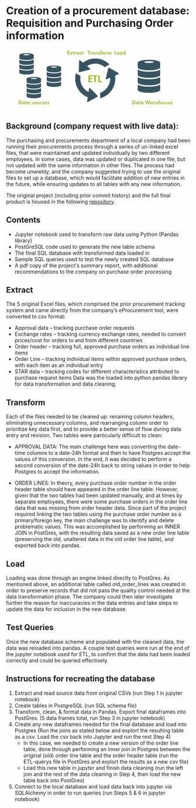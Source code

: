 # Creation of a procurement database: Requisition and Purchasing Order information

![ETL-icon2.jfif](Images/ETL-icon2.png)

## Background (company request with live data):
The purchasing and procurements department of a local company had been running their procurements process through a series of un-linked excel files, that were maintained and updated individually by two different employees.  In some cases, data was updated or duplicated in one file, but not updated with the same information in other files.  The process had become unwieldy, and the company suggested trying to use the original files to set up a database, which would facilitate addition of new entries in the future, while ensuring updates to all tables with any new information. 

The original project (including prior commit history) and the full final product is housed in the following [repository](https://github.com/paulobetoy/etl_project).


## Contents
* Jupyter notebook used to transform raw data using Python (Pandas library)
* PostGreSQL code used to generate the new table schema
* The final SQL database with transformed data loaded in
* Sample SQL queries used to test the newly created SQL database
* A pdf copy of the project's summary report, with additional recommendations to the company on purchase order processing


## Extract
The 5 original Excel files, which comprised the prior procurement tracking system and came directly from the company’s eProcurement tool, were converted to csv format:
* Approval data – tracking purchase order requests
* Exchange rates – tracking currency exchange rates, needed to convert prices/cost for orders to and from different countries
* Order header – tracking full, approved purchase orders as individual line items
* Order Line – tracking individual items within approved purchase orders, with each item as an individual entry
* STAR data – tracking codes for different characteristics attributed to purchase request items
Data was the loaded into python pandas library for data transformation and data cleaning. 


## Transform
Each of the files needed to be cleaned up: renaming column headers, eliminating unnecessary columns, and rearranging column order to prioritize key data first, and to provide a better sense of flow during data entry and revision. Two tables were particularly difficult to clean:

* APPROVAL DATA: The main challenge here was converting the date-time columns to a date-24h format and then to have Postgres accept the values of this conversion. In the end, it was decided to perform a second conversion of the date-24h back to string values in order to help Postgres to accept the information.

* ORDER LINES: In theory, every purchase order number in the order header table should have appeared in the order line table.  However, given that the two tables had been updated manually, and at times by separate employees, there were some purchase orders in the order line data that was missing from order header data. Since part of the project required linking the two tables using the purchase order number as a primary/foreign key, the main challenge was to identify and delete problematic values.  This was accomplished by performing an INNER JOIN in PostGres, with the resulting data saved as a new order line table (preserving the old, unaltered data in the old order line table), and exported back into pandas.


## Load
Loading was done through an engine linked directly to PostGres.  As mentioned above, an additional table called old_order_lines was created in order to preserve records that did not pass the quality control needed at the data transformation phase.  The company could then later investigate further the reason for inaccuracies in the data entries and take steps to update the data for inclusion in the new database.


## Test Queries
Once the new database scheme and populated with the cleaned data, the data was reloaded into pandas.  A couple test queries were run at the end of the jupyter notebook used for ETL, to confirm that the data had been loaded correctly and could be queried effectively. 


## Instructions for recreating the database
1. Extract and read source data from original CSVs (run Step 1 in jupyter notebook)
2. Create tables in PostgreSQL (run SQL schema file)
3. Transform, clean, & format data in Pandas. Export final dataframes into PostGres. (5 data frames total, run Step 3 in jupyter notebook)
4. Create any new dataframes needed for the final database and load into Postgres (Run the joins as stated below and explort the resulting table as a csv.  Load the csv back into Jupyter and run the rest Step 4)
    * In this case, we needed to create a new version of the order line table, done through performing an inner join in Postgres between the original (old) order line table and the order header table (run the ETL-querys file in PostGres and explort the results as a new csv file)
    * Load this new table in jupyter and finish data cleaning (run the left join and the rest of the data cleaning in Step 4, then load the new table back into PostGres)
5. Connect to the local database and load data back into jupyter via SQLAlchemy in order to run queries (run Steps 5 & 6 in jupyter notebook) 




